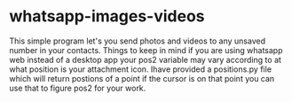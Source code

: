 # whatsapp-images-videos
This simple program let's you send photos and videos to any unsaved number in your contacts.
Things to keep in mind if you are using whatsapp web instead of a desktop app your pos2 variable may vary according to at what position is your attachment icon.
Ihave provided a positions.py file which will return postions of a point if the cursor is on that point you can use that to figure pos2 for your work.
